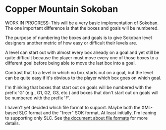 # Copper Mountain Sokoban

WORK IN PROGRESS: This will be a very basic implementation of Sokoban. The one 
important difference is that the boxes and goals will be numbered.

The purpose of numbering the boxes and goals is to give Sokoban level designers 
another metric of how easy or difficult their levels are.

A level can start out with almost every box already on a goal and yet still be 
quite difficult because the player must move every one of those boxes to a 
different goal before being able to move the last box into a goal.

Contrast that to a level in which no box starts out on a goal, but the level can 
be quite easy if it's obvious to the player which box goes on which goal.

I'm thinking that boxes that start out on goals will be numbered with the prefix 
'G' (e.g., G1, G2, G3, etc.) and boxes that don't start out on goals will be 
numbered with the prefix 'F'.

I haven't yet decided which file format to support. Maybe both the XML-based SLC 
format and the "freer" SOK format. At least initially, I'm leaning to supporting 
only SLC. See [the document about file formats](FileFormats.md) for more 
details.